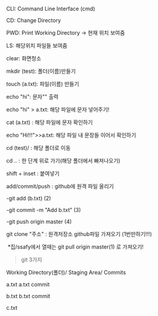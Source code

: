 CLI: Command Line Interface (cmd)

CD: Change Directory





PWD: Print Working Directory -> 현재 위치 보여줌

LS: 해당위치 파일들 보여줌

clear: 화면청소

mkdir (test):  폴더(이름)만들기

touch (a.txt): 파일(이름) 만들기

echo "hi": 문자"" 출력

echo "hi" > a.txt: 해당 파일에 문자 넣어주기!

cat (a.txt) : 해당 파일에 문자 확인하기

echo "Hi!!!">>a.txt:  해당 파일 내 문장들 이어서 확인하기

cd (test)/ : 해당 폴더로 이동

cd .. : 한 단계 위로 가기(해당 폴더에서 빠져나오기)

shift + inset : 붙여넣기

add/commit/push : github에 원격 파일 올리기

-git add (b.txt) (2)

-git commit -m "Add b.txt" (3)

-git push origin master (4)

git clone "주소" : 원격저장소 github파일 가져오기  (1번만하기!!!)

​     *집/ssafy에서 열때는 git pull origin master(1) 로 가져오기!



> git 3가지

Working Directory(폴더)/  Staging Area/  Commits 

a.txt									  a.txt				  commit

b.txt									  b.txt				  commit

c.txt 